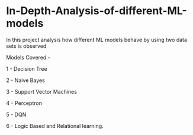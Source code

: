# In-Depth-Analysis-of-different-ML-models

In this project analysis how different ML models behave by using two data sets is observed 

Models Covered - 

  1 - Decision Tree
  
  2 - Naive Bayes
  
  3 - Support Vector Machines
  
  4 - Perceptron

  5 - DQN 
  
  6 - Logic Based and Relational learning.
